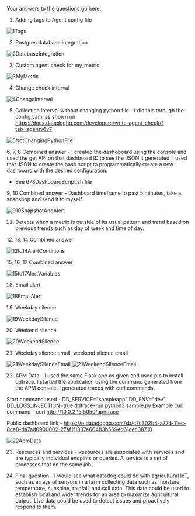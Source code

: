 Your answers to the questions go here.

1. Adding tags to Agent config file

![1Tags](https://user-images.githubusercontent.com/11410885/159150192-bc07f8c5-895b-428c-8161-5971f2634b6c.PNG)

2. Postgres database integration

![2DatabaseIntegration](https://user-images.githubusercontent.com/11410885/159150216-63d9c99a-06c5-4a0f-8cb8-fa7bbd43373b.PNG)

3. Custom agent check for my_metric

![3MyMetric](https://user-images.githubusercontent.com/11410885/159150222-2b144e6c-1cc7-4716-9c7a-6439d8ccb024.PNG)

4. Change check interval

![4ChangeInterval](https://user-images.githubusercontent.com/11410885/159150247-9cc2bc2a-ff15-4915-bdc3-f34258d9ca8b.PNG)

5. Collection interval without changing python file - I did this through the config yaml as shown on https://docs.datadoghq.com/developers/write_agent_check/?tab=agentv6v7

![5NotChangingPythonFile](https://user-images.githubusercontent.com/11410885/159150295-512d4154-e820-4b82-b501-a8450524b223.PNG)

6, 7, 8 Combined answer - I created the dashoboard using the console and used the get API on that dashboard ID to see the JSON it generated. I used that JSON to create the bash script to programmatically create a new dashboard with the desired configuration.

- See 678DashboardScript.sh file

9, 10 Combined answer - Dashboard timeframe to past 5 minutes, take a snapshop and send it to myself

![910SnapshotAndAlert](https://user-images.githubusercontent.com/11410885/159150456-6e245c32-dd9f-4e36-ace9-81b4301b7f24.PNG)

11. Detects when a metric is outside of its usual pattern and trend based on previous trends such as day of week and time of day.

12, 13, 14 Combined answer

![12to14AlertConditions](https://user-images.githubusercontent.com/11410885/159150496-e8d6eece-fa95-45c5-9708-be489ef0038d.PNG)

15, 16, 17 Combined answer

![15to17AlertVariables](https://user-images.githubusercontent.com/11410885/159150500-e221a937-bddc-47d1-b944-37c2aff4af59.PNG)

18. Email alert

![18EmailAlert](https://user-images.githubusercontent.com/11410885/159150510-c5f77beb-d34d-464b-95f3-b6f3ad8f9be0.PNG)

19. Weekday silence

![19WeekdaySilence](https://user-images.githubusercontent.com/11410885/159150517-c0b1072b-c077-4cdc-805b-93c642436448.PNG)

20. Weekend silence

![20WeekendSilence](https://user-images.githubusercontent.com/11410885/159150521-c252ee39-5f54-45e8-8af8-5aadb7461ea9.PNG)

21. Weekday silence email, weekend silence email

![21WeekdaySilenceEmail](https://user-images.githubusercontent.com/11410885/159150535-3d941e74-be8b-456f-a532-3b3d6e4988f7.PNG)
![21WeekendSilenceEmail](https://user-images.githubusercontent.com/11410885/159150538-ccc9b0af-b741-4586-803f-760b49902c99.PNG)

22. APM Data - I used the same Flask app as given and used pip to install ddtrace. I started the application using the command generated from the APM console. I generated traces with curl commands.

Start command used - DD_SERVICE="sampleapp" DD_ENV="dev" DD_LOGS_INJECTION=true ddtrace-run python3 sample.py
Example curl command - curl http://10.0.2.15:5050/api/trace

Public dashboard link - https://p.datadoghq.com/sb/c7c302b4-a77d-11ec-8ce8-da7ad0900002-27af1f1337e66483b569ed61cec38710

![22ApmData](https://user-images.githubusercontent.com/11410885/159150751-f2f34109-f3d5-4a2b-82e5-04e6e169ecb0.PNG)

23. Resources and services - Resources are associated with services and are typically individual endpints or queries. A service is a set of processes that do the same job.

24. Final question - I would see what datadog could do with agricultural IoT, such as arrays of sensors in a farm collecting data such as moisture, temperature, sunshine, rainfall, and soil data. This data could be used to establish local and wider trends for an area to maximize agricultural output. Live data could be used to detect issues and proactively respond to them.
